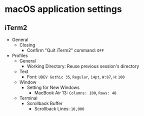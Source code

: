 macOS application settings
==========================

iTerm2
------

* General
  * Closing
    * Confirm "Quit iTerm2" command: `OFF`
* Profiles
  * General
    * Working Directory: Reuse previous session's directory
  * Text
    * Font: `UDEV Gothic 35`, `Regular`, `14pt`, `W:87`, `H:100`
  * Window
    * Setting for New Windows
      * MacBook Air 13: `Columns: 100`, `Rows: 48`
  * Terminal
    * Scrollback Buffer
      * Scrollback Lines: `10,000`
